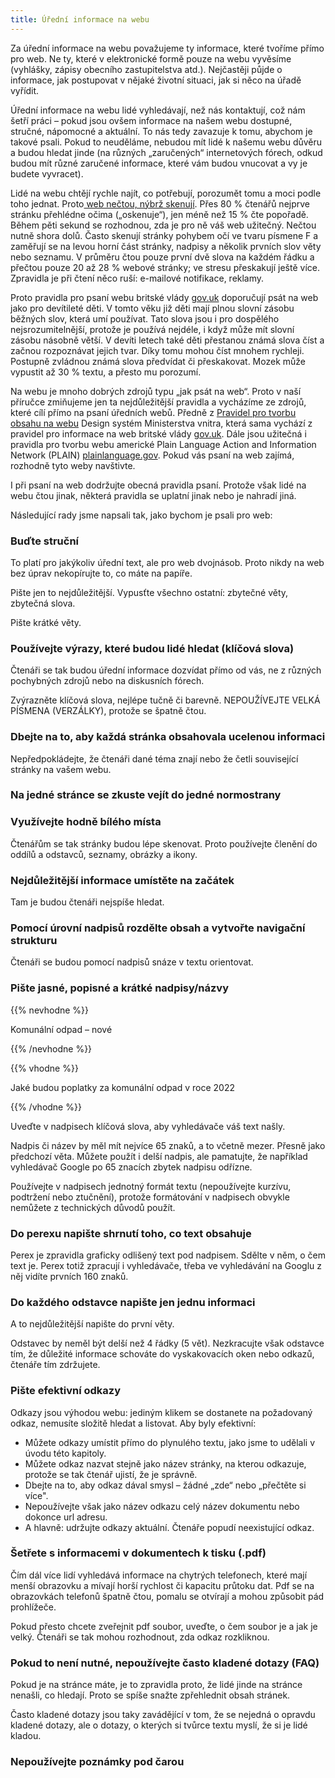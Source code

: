 ```yaml
---
title: Úřední informace na webu
---
```

Za úřední informace na webu považujeme ty informace, které tvoříme přímo pro web. Ne ty, které v elektronické formě pouze na webu vyvěsíme (vyhlášky, zápisy obecního zastupitelstva atd.). Nejčastěji půjde o informace, jak postupovat v nějaké životní situaci, jak si něco na úřadě vyřídit.

Úřední informace na webu lidé vyhledávají, než nás kontaktují, což nám šetří práci – pokud jsou ovšem informace na našem webu dostupné, stručné, nápomocné a aktuální. To nás tedy zavazuje k tomu, abychom je takové psali. Pokud to neuděláme, nebudou mít lidé k našemu webu důvěru a budou hledat jinde (na různých „zaručených“ internetových fórech, odkud budou mít různé zaručené informace, které vám budou vnucovat a vy je budete vyvracet).

Lidé na webu chtějí rychle najít, co potřebují, porozumět tomu a moci podle toho jednat. Proto[ web nečtou, nýbrž skenují](https://www.nngroup.com/articles/how-users-read-on-the-web/). Přes 80 % čtenářů nejprve stránku přehlédne očima („oskenuje“), jen méně než 15 % čte popořadě. Během pěti sekund se rozhodnou, zda je pro ně váš web užitečný. Nečtou nutně shora dolů. Často skenují stránky pohybem očí ve tvaru písmene F a zaměřují se na levou horní část stránky, nadpisy a několik prvních slov věty nebo seznamu. V průměru čtou pouze první dvě slova na každém řádku a přečtou pouze 20 až 28 % webové stránky; ve stresu přeskakují ještě více. Zpravidla je při čtení něco ruší: e-mailové notifikace, reklamy.

Proto pravidla pro psaní webu britské vlády [gov.uk](https://www.gov.uk/guidance/content-design/writing-for-gov-uk) doporučují psát na web jako pro devítileté děti. V tomto věku již děti mají plnou slovní zásobu běžných slov, která umí používat. Tato slova jsou i pro dospělého nejsrozumitelnější, protože je používá nejdéle, i když může mít slovní zásobu násobně větší. V devíti letech také děti přestanou známá slova číst a začnou rozpoznávat jejich tvar. Díky tomu mohou číst mnohem rychleji. Postupně zvládnou známá slova předvídat či přeskakovat. Mozek může vypustit až 30 % textu, a přesto mu porozumí.

Na webu je mnoho dobrých zdrojů typu „jak psát na web“. Proto v naší příručce zmiňujeme jen ta nejdůležitější pravidla a vycházíme ze zdrojů, které cílí přímo na psaní úředních webů. Předně z [Pravidel pro tvorbu obsahu na webu](https://designsystem.gov.cz/) Design systém Ministerstva vnitra, která sama vychází z pravidel pro informace na web britské vlády [gov.uk](https://www.gov.uk/guidance/content-design/writing-for-gov-uk). Dále jsou užitečná i pravidla pro tvorbu webu americké Plain Language Action and Information Network (PLAIN) [plainlanguage.gov](https://www.plainlanguage.gov/guidelines/web/write-effective-links/). Pokud vás psaní na web zajímá, rozhodně tyto weby navštivte.

I při psaní na web dodržujte obecná pravidla psaní. Protože však lidé na webu čtou jinak, některá pravidla se uplatní jinak nebo je nahradí jiná.

Následující rady jsme napsali tak, jako bychom je psali pro web:

### Buďte struční

To platí pro jakýkoliv úřední text, ale pro web dvojnásob. Proto nikdy na web bez úprav nekopírujte to, co máte na papíře.

Pište jen to nejdůležitější. Vypusťte všechno ostatní: zbytečné věty, zbytečná slova.

Pište krátké věty.

### Používejte výrazy, které budou lidé hledat (klíčová slova)

Čtenáři se tak budou úřední informace dozvídat přímo od vás, ne z různých pochybných zdrojů nebo na diskusních fórech.

Zvýrazněte klíčová slova, nejlépe tučně či barevně. NEPOUŽÍVEJTE VELKÁ PÍSMENA (VERZÁLKY), protože se špatně čtou.

### Dbejte na to, aby každá stránka obsahovala ucelenou informaci

Nepředpokládejte, že čtenáři dané téma znají nebo že četli související stránky na vašem webu.

### Na jedné stránce se zkuste vejít do jedné normostrany

### Využívejte hodně bílého místa

Čtenářům se tak stránky budou lépe skenovat. Proto používejte členění do oddílů a odstavců, seznamy, obrázky a ikony.

### Nejdůležitější informace umístěte na začátek

Tam je budou čtenáři nejspíše hledat.

### Pomocí úrovní nadpisů rozdělte obsah a vytvořte navigační strukturu

Čtenáři se budou pomocí nadpisů snáze v textu orientovat.

### Pište jasné, popisné a krátké nadpisy/názvy

{{% nevhodne %}}

Komunální odpad – nové

{{% /nevhodne %}}

{{% vhodne %}}

Jaké budou poplatky za komunální odpad v roce 2022

{{% /vhodne %}}

Uveďte v nadpisech klíčová slova, aby vyhledávače váš text našly.

Nadpis či název by měl mít nejvíce 65 znaků, a to včetně mezer. Přesně jako předchozí věta. Můžete použít i delší nadpis, ale pamatujte, že například vyhledávač Google po 65 znacích zbytek nadpisu odřízne.

Používejte v nadpisech jednotný formát textu (nepoužívejte kurzívu, podtržení nebo ztučnění), protože formátování v nadpisech obvykle nemůžete z technických důvodů použít.

### Do perexu napište shrnutí toho, co text obsahuje

Perex je zpravidla graficky odlišený text pod nadpisem. Sdělte v něm, o čem text je. Perex totiž zpracují i vyhledávače, třeba ve vyhledávání na Googlu z něj vidíte prvních 160 znaků.

### Do každého odstavce napište jen jednu informaci

A to nejdůležitější napište do první věty.

Odstavec by neměl být delší než 4 řádky (5 vět). Nezkracujte však odstavce tím, že důležité informace schováte do vyskakovacích oken nebo odkazů, čtenáře tím zdržujete.

### Pište efektivní odkazy

Odkazy jsou výhodou webu: jediným klikem se dostanete na požadovaný odkaz, nemusíte složitě hledat a listovat. Aby byly efektivní:

* Můžete odkazy umístit přímo do plynulého textu, jako jsme to udělali v úvodu této kapitoly.
* Můžete odkaz nazvat stejně jako název stránky, na kterou odkazuje, protože se tak čtenář ujistí, že je správně.
* Dbejte na to, aby odkaz dával smysl – žádné „zde“ nebo „přečtěte si více".
* Nepoužívejte však jako název odkazu celý název dokumentu nebo dokonce url adresu.
* A hlavně: udržujte odkazy aktuální. Čtenáře popudí neexistující odkaz.

### Šetřete s informacemi v dokumentech k tisku (.pdf)

Čím dál více lidí vyhledává informace na chytrých telefonech, které mají menší obrazovku a mívají horší rychlost či kapacitu průtoku dat. Pdf se na obrazovkách telefonů špatně čtou, pomalu se otvírají a mohou způsobit pád prohlížeče.

Pokud přesto chcete zveřejnit pdf soubor, uveďte, o čem soubor je a jak je velký. Čtenáři se tak mohou rozhodnout, zda odkaz rozkliknou.

### Pokud to není nutné, nepoužívejte často kladené dotazy (FAQ)

Pokud je na stránce máte, je to zpravidla proto, že lidé jinde na stránce nenašli, co hledají. Proto se spíše snažte zpřehlednit obsah stránek.

Často kladené dotazy jsou taky zavádějící v tom, že se nejedná o opravdu kladené dotazy, ale o dotazy, o kterých si tvůrce textu myslí, že si je lidé kladou.

### Nepoužívejte poznámky pod čarou
